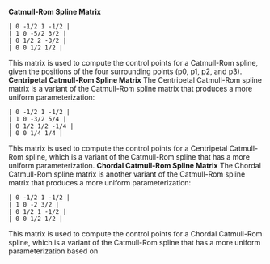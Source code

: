 **Catmull-Rom Spline Matrix**
```
| 0 -1/2 1 -1/2 |
| 1 0 -5/2 3/2 |
| 0 1/2 2 -3/2 |
| 0 0 1/2 1/2 |
```
This matrix is used to compute the control points for a Catmull-Rom spline, given the positions of the four surrounding points (p0, p1, p2, and p3).
**Centripetal Catmull-Rom Spline Matrix**
The Centripetal Catmull-Rom spline matrix is a variant of the Catmull-Rom spline matrix that produces a more uniform parameterization:
```
| 0 -1/2 1 -1/2 |
| 1 0 -3/2 5/4 |
| 0 1/2 1/2 -1/4 |
| 0 0 1/4 1/4 |
```
This matrix is used to compute the control points for a Centripetal Catmull-Rom spline, which is a variant of the Catmull-Rom spline that has a more uniform parameterization.
**Chordal Catmull-Rom Spline Matrix**
The Chordal Catmull-Rom spline matrix is another variant of the Catmull-Rom spline matrix that produces a more uniform parameterization:
```
| 0 -1/2 1 -1/2 |
| 1 0 -2 3/2 |
| 0 1/2 1 -1/2 |
| 0 0 1/2 1/2 |
```
This matrix is used to compute the control points for a Chordal Catmull-Rom spline, which is a variant of the Catmull-Rom spline that has a more uniform parameterization based on